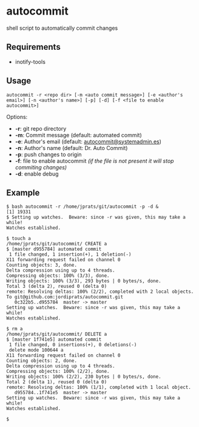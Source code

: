 # autocommit

shell script to automatically commit changes

## Requirements

* inotify-tools

## Usage

```
autocommit -r <repo dir> [-m <auto commit message>] [-e <author's email>] [-n <author's name>] [-p] [-d] [-f <file to enable autocommit>]
```

Options:
* **-r**: git repo directory
* **-m**: Commit message (default: automated commit)
* **-e**: Author's email (default: autocommit@systemadmin.es)
* **-n**: Author's name (default: Dr. Auto Commit)
* **-p**: push changes to origin
* **-f**: file to enable autocommit *(if the file is not present it will stop commiting changes)*
* **-d**: enable debug

## Example

```
$ bash autocommit -r /home/jprats/git/autocommit -p -d &
[1] 19331
$ Setting up watches.  Beware: since -r was given, this may take a while!
Watches established.

$ touch a
/home/jprats/git/autocommit/ CREATE a
$ [master d955784] automated commit
 1 file changed, 1 insertion(+), 1 deletion(-)
X11 forwarding request failed on channel 0
Counting objects: 3, done.
Delta compression using up to 4 threads.
Compressing objects: 100% (3/3), done.
Writing objects: 100% (3/3), 293 bytes | 0 bytes/s, done.
Total 3 (delta 2), reused 0 (delta 0)
remote: Resolving deltas: 100% (2/2), completed with 2 local objects.
To git@github.com:jordiprats/autocommit.git
   0c322b5..d955784  master -> master
Setting up watches.  Beware: since -r was given, this may take a while!
Watches established.

$ rm a
/home/jprats/git/autocommit/ DELETE a
$ [master 1f741e5] automated commit
 1 file changed, 0 insertions(+), 0 deletions(-)
 delete mode 100644 a
X11 forwarding request failed on channel 0
Counting objects: 2, done.
Delta compression using up to 4 threads.
Compressing objects: 100% (2/2), done.
Writing objects: 100% (2/2), 230 bytes | 0 bytes/s, done.
Total 2 (delta 1), reused 0 (delta 0)
remote: Resolving deltas: 100% (1/1), completed with 1 local object.
   d955784..1f741e5  master -> master
Setting up watches.  Beware: since -r was given, this may take a while!
Watches established.

$
```
